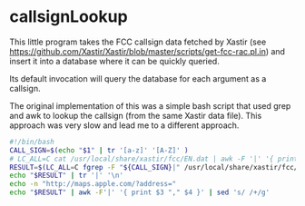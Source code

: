 # callsignLookup

This little program takes the FCC callsign data fetched by Xastir (see https://github.com/Xastir/Xastir/blob/master/scripts/get-fcc-rac.pl.in) and insert it into a database where it can be quickly queried.

Its default invocation will query the database for each argument as a callsign.

The original implementation of this was a simple bash script that used grep and awk to lookup the callsign (from the same Xastir data file). This approach was very slow and lead me to a different approach.
```bash
#!/bin/bash
CALL_SIGN=$(echo "$1" | tr '[a-z]' '[A-Z]' )
# LC_ALL=C cat /usr/local/share/xastir/fcc/EN.dat | awk -F '|' '{ printf "%s|%s %s|%s|%s, %s\n", $5, $9, $11, $16, $17, $18 }' | fgrep -F "${CALL_SIGN}|" | tr '|' '\n'
RESULT=$(LC_ALL=C fgrep -F "${CALL_SIGN}|" /usr/local/share/xastir/fcc/EN.dat | awk -F '|' '{ printf "%s|%s %s|%s|%s, %s\n", $5, $9, $11, $16, $17, $18 }')
echo "$RESULT" | tr '|' '\n'
echo -n "http://maps.apple.com/?address="
echo "$RESULT" | awk -F'|' '{ print $3 "," $4 }' | sed 's/ /+/g'
```
